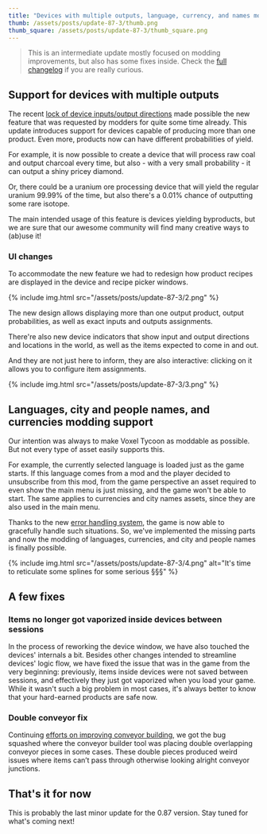 ```yaml
---
title: "Devices with multiple outputs, language, currency, and names modding, and a few fixes"
thumb: /assets/posts/update-87-3/thumb.png
thumb_square: /assets/posts/update-87-3/thumb_square.png
---
```


> This is an intermediate update mostly focused on modding improvements, but also has some fixes inside. Check the [full changelog](/changelog#0.87.3) if you are really curious.

## Support for devices with multiple outputs

The recent [lock of device inputs/output directions](/devlog/update-87-2/#devices-now-have-predefined-input-and-output-directions) made possible the new feature that was requested by modders for quite some time already. This update introduces support for devices capable of producing more than one product. Even more, products now can have different probabilities of yield.

For example, it is now possible to create a device that will process raw coal and output charcoal every time, but also - with a very small probability - it can output a shiny pricey diamond.

Or, there could be a uranium ore processing device that will yield the regular uranium 99.99% of the time, but also there's a 0.01% chance of outputting some rare isotope. 

The main intended usage of this feature is devices yielding byproducts, but we are sure that our awesome community will find many creative ways to (ab)use it!

### UI changes

To accommodate the new feature we had to redesign how product recipes are displayed in the device and recipe picker windows.

{% include img.html src="/assets/posts/update-87-3/2.png" %}

The new design allows displaying more than one output product, output probabilities, as well as exact inputs and outputs assignments.

There're also new device indicators that show input and output directions and locations in the world, as well as the items expected to come in and out.

And they are not just here to inform, they are also interactive: clicking on it allows you to configure item assignments.

{% include img.html src="/assets/posts/update-87-3/3.png" %}

## Languages, city and people names, and currencies modding support 

Our intention was always to make Voxel Tycoon as moddable as possible. But not every type of asset easily supports this.

For example, the currently selected language is loaded just as the game starts. If this language comes from a mod and the player decided to unsubscribe from this mod, from the game perspective an asset required to even show the main menu is just missing, and the game won't be able to start. The same applies to currencies and city names assets, since they are also used in the main menu. 

Thanks to the new [error handling system](/devlog/update-87-2#error-handling), the game is now able to gracefully handle such situations. So, we've implemented the missing parts and now the modding of languages, currencies, and city and people names is finally possible.

{% include img.html src="/assets/posts/update-87-3/4.png" alt="It's time to reticulate some splines for some serious §§§" %}

## A few fixes 

### Items no longer got vaporized inside devices between sessions

In the process of reworking the device window, we have also touched the devices' internals a bit. Besides other changes intended to streamline devices' logic flow, we have fixed the issue that was in the game from the very beginning: previously, items inside devices were not saved between sessions, and effectively they just got vaporized when you load your game. While it wasn't such a big problem in most cases, it's always better to know that your hard-earned products are safe now.

### Double conveyor fix

Continuing [efforts on improving conveyor building](/devlog/update-87-2#conveyor-improvements), we got the bug squashed where the conveyor builder tool was placing double overlapping conveyor pieces in some cases. These double pieces produced weird issues where items can’t pass through otherwise looking alright conveyor junctions.

## That's it for now

This is probably the last minor update for the 0.87 version. Stay tuned for what's coming next!